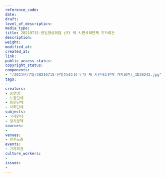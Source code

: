 ```yaml
---
reference_code: 
date: 
draft: 
level_of_description: 
media_type: 
title: 20210715-한일정상회담 반대 제 시민사회단체 기자회견
description: 
weight: 
modified_at: 
created_at: 
link: 
public_access_status: 
copyright_status: 
components:
- "/2021년/7월/20210715-한일정상회담 반대 제 시민사회단체 기자회견/_1D20242.jpg"
tags:
- 
creators:
- 총연맹
- 노동단체
- 농민단체
- 사회단체
subjects:
- 국제연대
- 정치정책
sources:
- 
venues:
- 민주노총
events:
- 기자회견
culture_workers:
- 
issues:
- 
---
```


